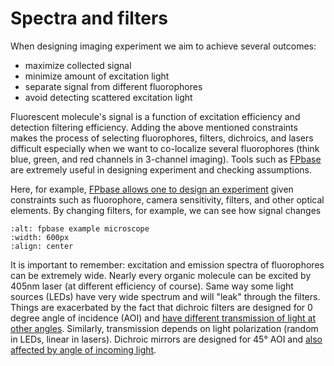 # Spectra and filters

When designing imaging experiment we aim to achieve several outcomes:
- maximize collected signal
- minimize amount of excitation light
- separate signal from different fluorophores
- avoid detecting scattered excitation light

 Fluorescent molecule's signal is a function of excitation efficiency and detection filtering efficiency. Adding the above mentioned constraints makes the process of selecting fluorophores, filters, dichroics, and lasers difficult especially when we want to co-localize several fluorophores (think blue, green, and red channels in 3-channel imaging). Tools such as [FPbase](https://www.fpbase.org/) are extremely useful in designing experiment and checking assumptions.

 Here, for example, [FPbase allows one to design an experiment](https://www.fpbase.org/microscope/4yL4ggAozzcMwTU4Ae7zxF/) given constraints such as fluorophore, camera sensitivity, filters, and other optical elements. By changing filters, for example, we can see how signal changes

 ```{image} ../../static/fpbase-yokogawa.png
 :alt: fpbase example microscope
 :width: 600px
 :align: center
 ```

It is important to remember: excitation and emission spectra of fluorophores can be extremely wide. Nearly every organic molecule can be excited by 405nm laser (at different efficiency of course). Same way some light sources (LEDs) have very wide spectrum and will "leak" through the filters. Things are exacerbated by the fact that dichroic filters are designed for 0 degree angle of incidence (AOI) and [have different transmission of light at other angles](https://alluxa.com/optical-filter-specs/angle-of-incidence-aoi-and-polarization/). Similarly, transmission depends on light polarization (random in LEDs, linear in lasers). Dichroic mirrors are designed for 45&deg; AOI and [also affected by angle of incoming light](https://jascoinc.com/applications/absolute-reflectance-measurement-dichroic-mirror/).
